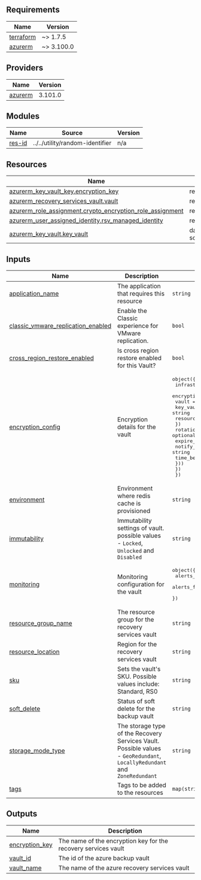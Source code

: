 <!-- BEGIN_TF_DOCS -->
## Requirements

| Name | Version |
|------|---------|
| <a name="requirement_terraform"></a> [terraform](#requirement\_terraform) | ~> 1.7.5 |
| <a name="requirement_azurerm"></a> [azurerm](#requirement\_azurerm) | ~> 3.100.0 |

## Providers

| Name | Version |
|------|---------|
| <a name="provider_azurerm"></a> [azurerm](#provider\_azurerm) | 3.101.0 |

## Modules

| Name | Source | Version |
|------|--------|---------|
| <a name="module_res-id"></a> [res-id](#module\_res-id) | ../../utility/random-identifier | n/a |

## Resources

| Name | Type |
|------|------|
| [azurerm_key_vault_key.encryption_key](https://registry.terraform.io/providers/hashicorp/azurerm/latest/docs/resources/key_vault_key) | resource |
| [azurerm_recovery_services_vault.vault](https://registry.terraform.io/providers/hashicorp/azurerm/latest/docs/resources/recovery_services_vault) | resource |
| [azurerm_role_assignment.crypto_encryption_role_assignment](https://registry.terraform.io/providers/hashicorp/azurerm/latest/docs/resources/role_assignment) | resource |
| [azurerm_user_assigned_identity.rsv_managed_identity](https://registry.terraform.io/providers/hashicorp/azurerm/latest/docs/resources/user_assigned_identity) | resource |
| [azurerm_key_vault.key_vault](https://registry.terraform.io/providers/hashicorp/azurerm/latest/docs/data-sources/key_vault) | data source |

## Inputs

| Name | Description | Type | Default | Required |
|------|-------------|------|---------|:--------:|
| <a name="input_application_name"></a> [application\_name](#input\_application\_name) | The application that requires this resource | `string` | n/a | yes |
| <a name="input_classic_vmware_replication_enabled"></a> [classic\_vmware\_replication\_enabled](#input\_classic\_vmware\_replication\_enabled) | Enable the Classic experience for VMware replication. | `bool` | `false` | no |
| <a name="input_cross_region_restore_enabled"></a> [cross\_region\_restore\_enabled](#input\_cross\_region\_restore\_enabled) | Is cross region restore enabled for this Vault? | `bool` | `false` | no |
| <a name="input_encryption_config"></a> [encryption\_config](#input\_encryption\_config) | Encryption details for the vault | <pre>object({<br>    infrastructure_encryption = bool<br>    encryption_key = object({<br>      vault = object({<br>        key_vault_name      = string<br>        resource_group_name = string<br>      })<br>      rotation_policy = optional(object({<br>        expire_after         = string<br>        notify_before_expiry = string<br>        time_before_expiry   = string<br>      }))<br>    })<br>  })</pre> | `null` | no |
| <a name="input_environment"></a> [environment](#input\_environment) | Environment where redis cache is provisioned | `string` | n/a | yes |
| <a name="input_immutability"></a> [immutability](#input\_immutability) | Immutability settings of vault. possible values - `Locked`, `Unlocked` and `Disabled` | `string` | `"Unlocked"` | no |
| <a name="input_monitoring"></a> [monitoring](#input\_monitoring) | Monitoring configuration for the vault | <pre>object({<br>    alerts_for_all_job_failures            = optional(bool)<br>    alerts_for_critical_operation_failures = optional(bool)<br>  })</pre> | `null` | no |
| <a name="input_resource_group_name"></a> [resource\_group\_name](#input\_resource\_group\_name) | The resource group for the recovery services vault | `string` | n/a | yes |
| <a name="input_resource_location"></a> [resource\_location](#input\_resource\_location) | Region for the recovery services vault | `string` | `"uaenorth"` | no |
| <a name="input_sku"></a> [sku](#input\_sku) | Sets the vault's SKU. Possible values include: Standard, RS0 | `string` | `"Standard"` | no |
| <a name="input_soft_delete"></a> [soft\_delete](#input\_soft\_delete) | Status of soft delete for the backup vault | `string` | `"on"` | no |
| <a name="input_storage_mode_type"></a> [storage\_mode\_type](#input\_storage\_mode\_type) | The storage type of the Recovery Services Vault. Possible values - `GeoRedundant`, `LocallyRedundant` and `ZoneRedundant` | `string` | `"GeoRedundant"` | no |
| <a name="input_tags"></a> [tags](#input\_tags) | Tags to be added to the resources | `map(string)` | `{}` | no |

## Outputs

| Name | Description |
|------|-------------|
| <a name="output_encryption_key"></a> [encryption\_key](#output\_encryption\_key) | The name of the encryption key for the recovery services vault |
| <a name="output_vault_id"></a> [vault\_id](#output\_vault\_id) | The id of the azure backup vault |
| <a name="output_vault_name"></a> [vault\_name](#output\_vault\_name) | The name of the azure recovery services vault |
<!-- END_TF_DOCS -->